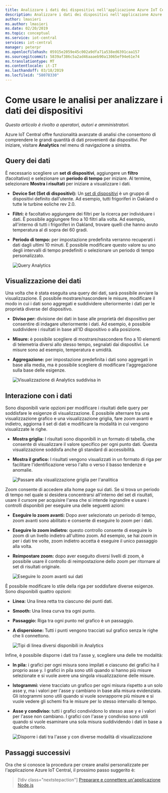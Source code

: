 ```yaml
---
title: Analizzare i dati dei dispositivi nell'applicazione Azure IoT Central | Microsoft Docs
description: Analizzare i dati dei dispositivi nell'applicazione Azure IoT Central.
author: lmasieri
ms.author: lmasieri
ms.date: 02/20/2019
ms.topic: conceptual
ms.service: iot-central
services: iot-central
manager: peterpr
ms.openlocfilehash: 05915e2059e45c002a9dfa71a538ed6391caa157
ms.sourcegitcommit: 5839af386c5a2ad46aaaeb90a13065ef94e61e74
ms.translationtype: MT
ms.contentlocale: it-IT
ms.lasthandoff: 03/18/2019
ms.locfileid: "58078330"
---
```

# <a name="how-to-use-analytics-to-analyze-your-device-data"></a>Come usare le analisi per analizzare i dati dei dispositivi

*Questo articolo è rivolto a operatori, autori e amministratori.*

Azure IoT Central offre funzionalità avanzate di analisi che consentono di comprendere le grandi quantità di dati provenienti dai dispositivi. Per iniziare, visitare **Analytics** nel menu di navigazione a sinistra.

## <a name="querying-your-data"></a>Query dei dati

È necessario scegliere un **set di dispositivi**, aggiungere un **filtro** (facoltativo) e selezionare un **periodo di tempo** per iniziare. Al termine, selezionare **Mostra i risultati** per iniziare a visualizzare i dati.

* **Device Set (Set di dispositivi):** Un [set di dispositivi](howto-use-device-sets.md) è un gruppo di dispositivi definito dall'utente. Ad esempio, tutti frigoriferi in Oakland o tutte le turbine eoliche rev 2.0.

* **Filtri:** è facoltativo aggiungere dei filtri per la ricerca per individuare i dati. È possibile aggiungere fino a 10 filtri alla volta. Ad esempio, all'interno di tutti i frigoriferi in Oakland, trovare quelli che hanno avuto temperatura al di sopra dei 60 gradi.
* **Periodo di tempo:** per impostazione predefinita verranno recuperati i dati dagli ultimi 10 minuti. È possibile modificare questo valore su uno degli intervalli di tempo predefiniti o selezionare un periodo di tempo personalizzato.

  ![Query Analytics](media/howto-create-analytics/analytics-query.png)

## <a name="visualizing-your-data"></a>Visualizzazione dei dati

Una volta che è stata eseguita una query dei dati, sarà possibile avviare la visualizzazione. È possibile mostrare/nascondere le misure, modificare il modo in cui i dati sono aggregati e suddividere ulteriormente i dati per le proprietà diverse del dispositivo.  

* **Diviso per:** divisione dei dati in base alle proprietà del dispositivo per consentire di indagare ulteriormente i dati. Ad esempio, è possibile suddividere i risultati in base all'ID dispositivo o alla posizione.

* **Misure:** è possibile scegliere di mostrare/nascondere fino a 10 elementi di telemetria diversi allo stesso tempo, segnalati dai dispositivi. Le misure sono ad esempio, temperatura e umidità.

* **Aggregazione:** per impostazione predefinita i dati sono aggregati in base alla media, ma è possibile scegliere di modificare l'aggregazione sulla base delle esigenze.

   ![Visualizzazione di Analytics suddivisa in](media/howto-create-analytics/analytics-splitby.png)

## <a name="interacting-with-your-data"></a>Interazione con i dati

Sono disponibili varie opzioni per modificare i risultati delle query per soddisfare le esigenze di visualizzazione. È possibile alternare tra una visualizzazione grafico e una visualizzazione griglia, fare zoom avanti e indietro, aggiorna il set di dati e modificare la modalità in cui vengono visualizzate le righe.

* **Mostra griglia:** I risultati sono disponibili in un formato di tabella, che consente di visualizzare il valore specifico per ogni punto dati. Questa visualizzazione soddisfa anche gli standard di accessibilità.
* **Mostra il grafico:** I risultati vengono visualizzati in un formato di riga per facilitare l'identificazione verso l'alto o verso il basso tendenze e anomalie.

  ![Passare alla visualizzazione griglia per l'analitica](media/howto-create-analytics/analytics-showgrid.png)

Zoom consente di accedere alla home page sui dati. Se si trova un periodo di tempo nel quale si desidera concentrarsi all'interno del set di risultati, usare il cursore per acquisire l'area che si intende ingrandire e usare i controlli disponibili per eseguire una delle seguenti azioni:

* **Eseguire lo zoom avanti:** Dopo aver selezionato un periodo di tempo, zoom avanti sono abilitato e consente di eseguire lo zoom per i dati.
* **Eseguire lo zoom indietro:** questo controllo consente di eseguire lo zoom di un livello indietro all'ultimo zoom. Ad esempio, se hai zoom in per i dati tre volte, zoom indietro accetta è eseguire il unico passaggio alla volta.
* **Reimpostare zoom:** dopo aver eseguito diversi livelli di zoom, è possibile usare il controllo di reimpostazione dello zoom per ritornare al set di risultati originale.

  ![Eseguire lo zoom avanti sui dati](media/howto-create-analytics/analytics-zoom.png)

È possibile modificare lo stile della riga per soddisfare diverse esigenze. Sono disponibili quattro opzioni:

* **Linea:** Una linea retta tra ciascuno dei punti dati.
* **Smooth:** Una linea curva tra ogni punto.
* **Passaggio:** Riga tra ogni punto nel grafico è un passaggio.
* **A dispersione:** Tutti i punti vengono tracciati sul grafico senza le righe che li connettono.

  ![Tipi di linea diversi disponibili in Analytics](media/howto-create-analytics/analytics-linetypes.png)

Infine, è possibile disporre i dati tra l'asse y, scegliere una delle tre modalità:

* **In pila:** i grafici per ogni misura sono impilati e ciascuno dei grafici ha il proprio asse y. I grafici in pila sono utili quando si hanno più misure selezionate e si vuole avere una singola visualizzazione delle misure.
* **Istogrammi:** viene tracciato un grafico per ogni misura rispetto a un solo asse y, ma i valori per l'asse y cambiano in base alla misura evidenziata. Gli istogrammi sono utili quando si vuole sovrapporre più misure e si vuole vedere gli schemi fra le misure per lo stesso intervallo di tempo.
* **Asse y condiviso:** tutti i grafici condividono lo stesso asse y e i valori per l'asse non cambiano. I grafici con l'asse y condiviso sono utili quando si vuole esaminare una sola misura suddividendo i dati in base a qualche criterio.

  ![Disporre i dati tra l'asse y con diverse modalità di visualizzazione](media/howto-create-analytics/analytics-yaxis.png)

## <a name="next-steps"></a>Passaggi successivi

Ora che si conosce la procedura per creare analisi personalizzate per l'applicazione Azure IoT Central, il prossimo passo suggerito è:

> [!div class="nextstepaction"]
> [Preparare e connettere un'applicazione Node.js](howto-connect-nodejs.md)